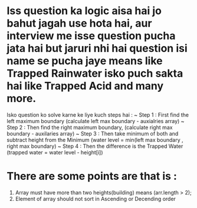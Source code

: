 # Iss question ka logic aisa hai jo bahut jagah use hota hai, aur interview me isse question pucha jata hai but jaruri nhi hai question isi name se pucha jaye means like Trapped Rainwater isko puch sakta hai like Trapped Acid and many more.


Isko question ko solve karne ke liye kuch steps hai : 
~ Step 1 : First find the left maximum boundary   (calculate left max boundary - auxialries array)
~ Step 2 : Then find the right maximum boundary,   (calculate right max boundary - auxilaries array)
~ Step 3 : Then take minimum of both and subtract height from the Minimum   (water level = min(left max boundary , right max boundary)
~ Step 4 : Then the difference is the Trapped Water   (trapped water = water level - height[i])


# There are some points are that is :
1. Array must have more than two heights(building)    means (arr.length > 2);
2. Element of array should not sort in Ascending or Decending order
